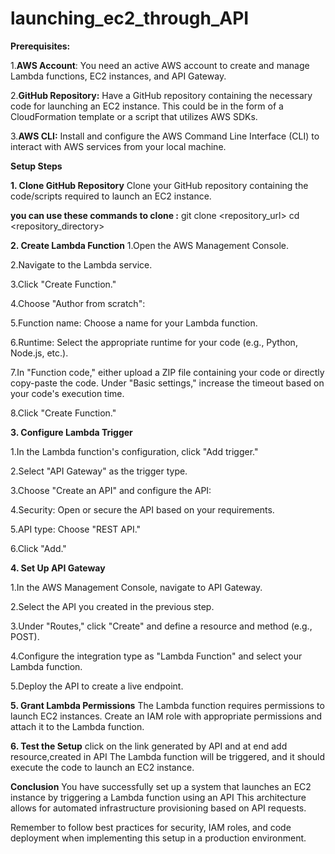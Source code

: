 # launching_ec2_through_API
**Prerequisites:**

1.**AWS Account**: You need an active AWS account to create and manage Lambda functions, EC2 instances, and API 
  Gateway.
  
2.**GitHub Repository:** Have a GitHub repository containing the necessary code for launching an EC2 instance. This 
   could be in the form of a CloudFormation template or a script that utilizes AWS SDKs.

3.**AWS CLI:** Install and configure the AWS Command Line Interface (CLI) to interact with AWS services from your local machine.

**Setup Steps**

**1. Clone GitHub Repository**
Clone your GitHub repository containing the code/scripts required to launch an EC2 instance.

**you can use these commands to clone :**
  git clone <repository_url>
  cd <repository_directory>

**2. Create Lambda Function**
  1.Open the AWS Management Console.
  
  2.Navigate to the Lambda service.
  
  3.Click "Create Function."
  
  4.Choose "Author from scratch":
  
  5.Function name: Choose a name for your Lambda function.
  
  6.Runtime: Select the appropriate runtime for your code (e.g., Python, Node.js, etc.).
  
  7.In "Function code," either upload a ZIP file containing your code or directly copy-paste the code.
  Under "Basic settings," increase the timeout based on your code's execution time.
  
  8.Click "Create Function."
  
**3. Configure Lambda Trigger**
  
  1.In the Lambda function's configuration, click "Add trigger."
  
  2.Select "API Gateway" as the trigger type.
  
  3.Choose "Create an API" and configure the API:
  
  4.Security: Open or secure the API based on your requirements.
  
  5.API type: Choose "REST API."
  
  6.Click "Add."
  
**4. Set Up API Gateway**
  
  1.In the AWS Management Console, navigate to API Gateway.
  
  2.Select the API you created in the previous step.
  
  3.Under "Routes," click "Create" and define a resource and method (e.g., POST).
  
  4.Configure the integration type as "Lambda Function" and select your Lambda function.
  
  5.Deploy the API to create a live endpoint.
  
**5. Grant Lambda Permissions**
    The Lambda function requires permissions to launch EC2 instances. Create an IAM role with appropriate 
  permissions and attach it to the Lambda function.

**6. Test the Setup**
click on the link generated by API and at end add resource,created in API  The Lambda function will be triggered, and it should execute the code to launch an EC2 instance.

**Conclusion**
You have successfully set up a system that launches an EC2 instance by triggering a Lambda function using an API This architecture allows for automated infrastructure provisioning based on API requests.

Remember to follow best practices for security, IAM roles, and code deployment when implementing this setup in a production environment.









